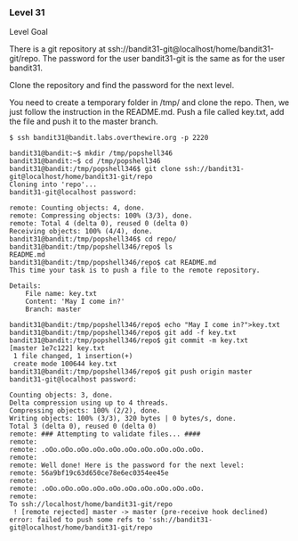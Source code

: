 ### Level 31

Level Goal

There is a git repository at ssh://bandit31-git@localhost/home/bandit31-git/repo. The password for the user 
bandit31-git is the same as for the user bandit31.

Clone the repository and find the password for the next level.


You need to create a temporary folder in /tmp/ and clone the repo. Then, we
 just follow the instruction in the README.md. Push a file called key.txt, add the file and push it to the master branch.


```
$ ssh bandit31@bandit.labs.overthewire.org -p 2220
```

```
bandit31@bandit:~$ mkdir /tmp/popshell346
bandit31@bandit:~$ cd /tmp/popshell346
bandit31@bandit:/tmp/popshell346$ git clone ssh://bandit31-git@localhost/home/bandit31-git/repo
Cloning into 'repo'...
bandit31-git@localhost password: 

remote: Counting objects: 4, done.
remote: Compressing objects: 100% (3/3), done.
remote: Total 4 (delta 0), reused 0 (delta 0)
Receiving objects: 100% (4/4), done.
bandit31@bandit:/tmp/popshell346$ cd repo/
bandit31@bandit:/tmp/popshell346/repo$ ls
README.md
bandit31@bandit:/tmp/popshell346/repo$ cat README.md 
This time your task is to push a file to the remote repository.

Details:
    File name: key.txt
    Content: 'May I come in?'
    Branch: master

bandit31@bandit:/tmp/popshell346/repo$ echo "May I come in?">key.txt
bandit31@bandit:/tmp/popshell346/repo$ git add -f key.txt
bandit31@bandit:/tmp/popshell346/repo$ git commit -m key.txt
[master 1e7c122] key.txt
 1 file changed, 1 insertion(+)
 create mode 100644 key.txt
bandit31@bandit:/tmp/popshell346/repo$ git push origin master
bandit31-git@localhost password: 

Counting objects: 3, done.
Delta compression using up to 4 threads.
Compressing objects: 100% (2/2), done.
Writing objects: 100% (3/3), 320 bytes | 0 bytes/s, done.
Total 3 (delta 0), reused 0 (delta 0)
remote: ### Attempting to validate files... ####
remote: 
remote: .oOo.oOo.oOo.oOo.oOo.oOo.oOo.oOo.oOo.oOo.
remote: 
remote: Well done! Here is the password for the next level:
remote: 56a9bf19c63d650ce78e6ec0354ee45e
remote: 
remote: .oOo.oOo.oOo.oOo.oOo.oOo.oOo.oOo.oOo.oOo.
remote: 
To ssh://localhost/home/bandit31-git/repo
 ! [remote rejected] master -> master (pre-receive hook declined)
error: failed to push some refs to 'ssh://bandit31-git@localhost/home/bandit31-git/repo
```